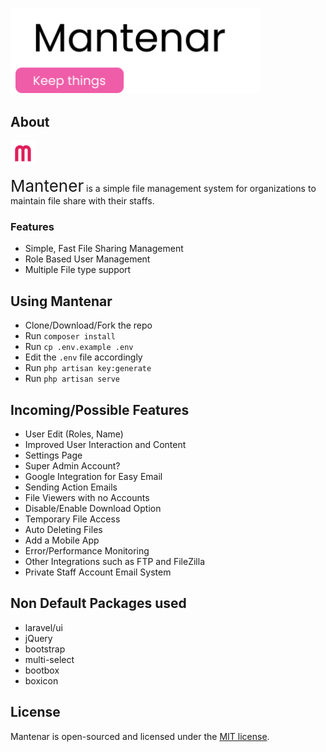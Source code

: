 <p align="left"><a href="https://mantenar.com" target="_blank"><img src="public/images/mantenar_logo.svg" width="400" alt="Mantenar Logo"></a></p>

## About
<a href="https://mantenar.com" target="_blank"><img src="public/images/mantenar.svg" alt="Mantenar Icon" height='40px'></a>

<span style='font-size: 26px'>Mantener</span> is a simple file management system for organizations to maintain file share with their staffs.

### Features
- Simple, Fast File Sharing Management
- Role Based User Management
- Multiple File type support

## Using Mantenar
- Clone/Download/Fork the repo
- Run `composer install`
- Run `cp .env.example .env`
- Edit the `.env` file accordingly
- Run `php artisan key:generate`
- Run `php artisan serve`

## Incoming/Possible Features
- User Edit (Roles, Name)
- Improved User Interaction and Content
- Settings Page
- Super Admin Account?
- Google Integration for Easy Email
- Sending Action Emails
- File Viewers with no Accounts
- Disable/Enable Download Option
- Temporary File Access
- Auto Deleting Files
- Add a Mobile App
- Error/Performance Monitoring
- Other Integrations such as FTP and FileZilla
- Private Staff Account Email System

## Non Default Packages used
- laravel/ui
- jQuery
- bootstrap
- multi-select
- bootbox
- boxicon

## License
Mantenar is open-sourced and licensed under the [MIT license](https://opensource.org/licenses/MIT).